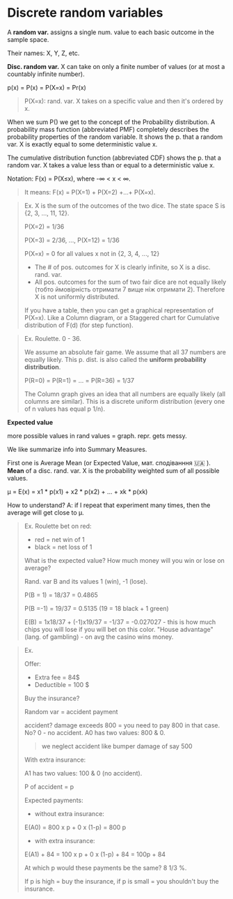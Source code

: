 # Discrete random variables

A **random var.** assigns a single num. value to each basic outcome in the sample space.

Their names: X, Y, Z, etc.

**Disc. random var.** X can take on only a finite number of values (or at most a countably infinite number).

p(x) = P(x) = P(X=x) = Pr(x)

> P(X=x): rand. var. X takes on a specific value and then it's ordered by x.

When we sum P() we get to the concept of the Probability distribution. A probability mass function (abbreviated PMF) completely describes the probability properties of the random variable. It shows the p. that a random var. X is exactly equal to some deterministic value x.

The cumulative distribution function (abbreviated CDF) shows the p. that a random var. X takes a value less than or equal to a deterministic value x.

Notation: F(x) = P(X≤x), where -∞ < x < ∞.

> It means: F(x) = P(X=1) + P(X=2) +...+ P(X=x).

> Ex. X is the sum of the outcomes of the two dice. The state space S is {2, 3, ..., 11, 12}.
>
> P(X=2) = 1/36
>
> P(X=3) = 2/36, ..., P(X=12) = 1/36
>
> P(X=x) = 0 for all values x not in {2, 3, 4, ..., 12}
>
> - The # of pos. outcomes for X is clearly infinite, so X is a disc. rand. var.
> - All pos. outcomes for the sum of two fair dice are not equally likely (тобто ймовірність отримати 7 вище ніж отримати 2). Therefore X is not uniformly distributed.
>
> If you have a table, then you can get a graphical representation of P(X=x). Like a Column diagram, or a Staggered chart for Cumulative distribution of F(d) (for step function).

> Ex. Roulette. 0 - 36.
>
> We assume an absolute fair game. We assume that all 37 numbers are equally likely. This p. dist. is also called the **uniform probability distribution**.
>
> P(R=0) = P(R=1) = ... = P(R=36) = 1/37
>
> The Column graph gives an idea that all numbers are equally likely (all columns are similar). This is a discrete uniform distribution (every one of n values has equal p 1/n).

**Expected value**

more possible values in rand values = graph. repr. gets messy.

We like summarize info into Summary Measures.

First one is Average Mean (or Expected Value, мат. сподіванння :ukraine: ). **Mean** of a disc. rand. var. X is the probability weighted sum of all possible values.

μ = E(x) = x1 * p(x1) + x2 * p(x2) + ... + xk * p(xk)

How to understand? A: if I repeat that experiment many times, then the average will get close to μ.

>  Ex. Roulette bet on red:
>
> - red = net win of 1
> - black = net loss of 1
>
> What is the expected value? How much money will you win or lose on average?
>
> Rand. var B and its values 1 (win), -1 (lose).
>
> P(B = 1) = 18/37 = 0.4865
>
> P(B =-1) = 19/37 = 0.5135 (19 = 18 black + 1 green)
>
> E(B) = 1x18/37 + (-1)x19/37 = -1/37 = -0.027027 - this is how much chips you will lose if you will bet on this color. "House advantage" (lang. of gambling) - on avg the casino wins money.

> Ex.
>
> Offer:
>
> - Extra fee = 84$
> - Deductible = 100 $
>
> Buy the insurance?
>
> Random var = accident payment
>
> accident? damage exceeds 800 = you need to pay 800 in that case. No? 0 - no accident. A0 has two values: 800 & 0.
>
> > we neglect accident like bumper damage of say 500
>
> With extra insurance:
>
> A1 has two values: 100 & 0 (no accident).
>
> P of accident = p
>
> Expected payments:
>
> - without extra insurance:
>
> E(A0) = 800 x p + 0 x (1-p) = 800 p
>
> - with extra insurance:
>
> E(A1) + 84 = 100 x p + 0 x (1-p) + 84 = 100p + 84
>
> At which p would these payments be the same? 8 1/3 %.
>
> If p is high = buy the insurance, if p is small = you shouldn't buy the insurance.

